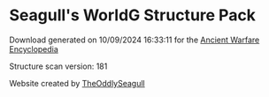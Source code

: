 # Seagull's WorldG Structure Pack

Download generated on 10/09/2024 16:33:11 for the [Ancient Warfare Encyclopedia](http://ancient-warfare.legends-of-gramdatis.com/)

Structure scan version: 181

Website created by [TheOddlySeagull](https://github.com/TheOddlySeagull/ancient-warfare-encyclopedia-website)
